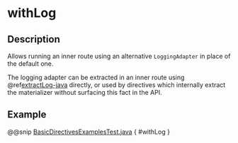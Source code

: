 <a id="withlog-java"></a>
# withLog

## Description

Allows running an inner route using an alternative `LoggingAdapter` in place of the default one.

The logging adapter can be extracted in an inner route using @ref[extractLog-java](extractLog.md#extractlog-java) directly,
or used by directives which internally extract the materializer without surfacing this fact in the API.

## Example

@@snip [BasicDirectivesExamplesTest.java](../../../../../../../test/java/docs/http/javadsl/server/directives/BasicDirectivesExamplesTest.java) { #withLog }